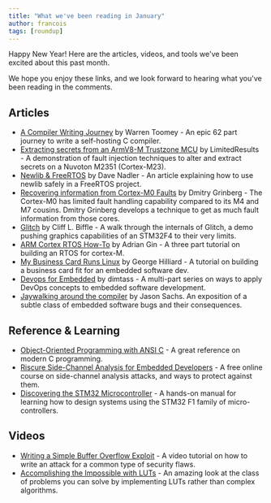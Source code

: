 ```yaml
---
title: "What we've been reading in January"
author: francois
tags: [roundup]
---
```


<!-- excerpt start -->
Happy New Year! Here are the articles, videos, and tools we've been excited
about this past month.
<!-- excerpt end -->

We hope you enjoy these links, and we look forward to hearing what you've been
reading in the comments.

## Articles

* [A Compiler Writing Journey](https://github.com/DoctorWkt/acwj) by Warren
  Toomey - An epic 62 part journey to write a self-hosting C compiler. 
* [Extracting secrets from an ArmV8-M Trustzone
  MCU](https://limitedresults.com/2020/01/nuvoton-m2351-mkrom-armv8-m-trustzone/)
by LimitedResults - A demonstration of fault injection techniques to alter and
extract secrets on a Nuvoton M2351 (Cortex-M23).
* [Newlib & FreeRTOS](http://www.nadler.com/embedded/newlibAndFreeRTOS.html) by
  Dave Nadler - An article explaining how to use newlib safely in a FreeRTOS
project.
* [Recovering information from Cortex-M0
  Faults](http://dmitry.gr/?r=05.Projects&proj=27.%20m0FaultDispatch#__TOC__TGTG__100010)
by Dmitry Grinberg - The Cortex-M0 has limited fault handling capability
compared to its M4 and M7 cousins. Dmitry Grinberg develops a technique to get
as much fault information from those cores.
* [Glitch](http://cliffle.com/blog/introducing-glitch/) by Cliff L. Biffle - A
  walk through the internals of Glitch, a demo pushing graphics capabilities of
an STM32F4 to their very limits.
* [ARM Cortex RTOS
  How-To](https://adriangin.wordpress.com/2019/12/24/arm-cortex-rtos/) by Adrian
Gin - A three part tutorial on building an RTOS for cortex-M.
* [My Business Card Runs
  Linux](https://www.thirtythreeforty.net/posts/2019/12/my-business-card-runs-linux/)
by George Hilliard - A tutorial on building a business card fit for an embedded
software dev.
* [Devops for
  Embedded](https://www.stupid-projects.com/devops-for-embedded-part-1/) by
dimtass - A multi-part series on ways to apply DevOps concepts to embedded
software development.
* [Jaywalking around the
  compiler](https://www.embeddedrelated.com/showarticle/1310.php) by Jason Sachs. 
  An exposition of a subtle class of embedded software bugs and their consequences.

## Reference & Learning

* [Object-Oriented Programming with ANSI
  C](https://www.cs.rit.edu/~ats/books/ooc.pdf) - A great reference on modern C
programming.
* [Riscure Side-Channel Analysis for Embedded
  Developers](https://riscure.talentlms.com/catalog/info/id:237) - A free online
course on side-channel analysis attacks, and ways to protect against them.
* [Discovering the STM32
  Microcontroller](https://legacy.cs.indiana.edu/~geobrown/book.pdf) - A hands-on manual for learning how to design systems using the STM32 F1 family of micro-controllers.

## Videos

* [Writing a Simple Buffer Overflow
  Exploit](https://www.youtube.com/watch?v=oS2O75H57qU) - A video tutorial on
how to write an attack for a common type of security flaws.
* [Accomplishing the Impossible with
  LUTs](https://www.youtube.com/watch?v=LnqqvVp_UZg) - An amazing look at the
class of problems you can solve by implementing LUTs rather than complex
algorithms.

